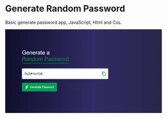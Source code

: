# Generate Random Password
Basic generate password app, JavaScript, Html and Css.

![Demo](https://github.com/omerayilmazdir/generate-random-password/blob/main/demo.PNG)
